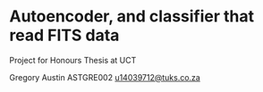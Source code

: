 # Autoencoder, and classifier that read FITS data #

Project for Honours Thesis at UCT 

Gregory Austin
ASTGRE002
u14039712@tuks.co.za
